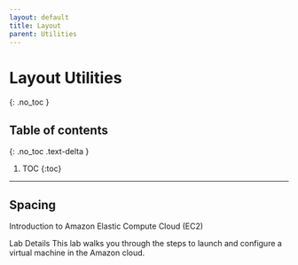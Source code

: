 ```yaml
---
layout: default
title: Layout
parent: Utilities
---
```


# Layout Utilities
{: .no_toc }

## Table of contents
{: .no_toc .text-delta }

1. TOC
{:toc}

---

## Spacing

Introduction to Amazon Elastic Compute Cloud (EC2)

Lab Details
This lab walks you through the steps to launch and configure a virtual machine in the Amazon cloud.


